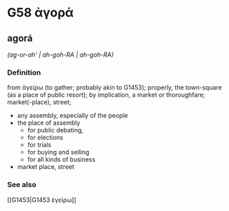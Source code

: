# G58 ἀγορά

## agorá

_(ag-or-ah' | ah-goh-RA | ah-goh-RA)_

### Definition

from ἀγείρω (to gather; probably akin to G1453); properly, the town-square (as a place of public resort); by implication, a market or thoroughfare; market(-place), street; 

- any assembly, especially of the people
- the place of assembly
  - for public debating,
  - for elections
  - for trials
  - for buying and selling
  - for all kinds of business
- market place, street

### See also

[[G1453|G1453 ἐγείρω]]
